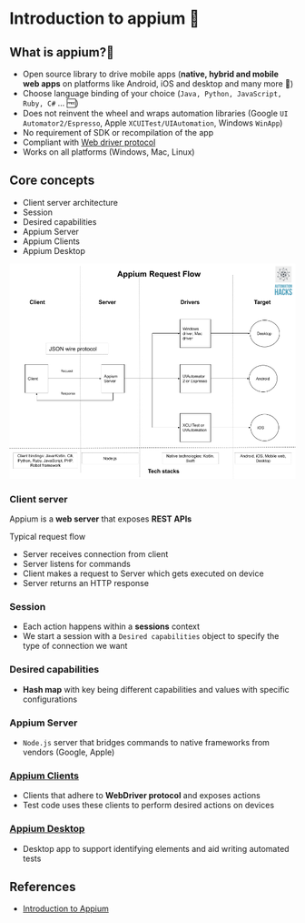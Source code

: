# Introduction to appium 📱

## What is appium?📱

- Open source library to drive mobile apps (**native, hybrid and mobile web apps** on platforms like
  Android, iOS and desktop and many more 🚀)
- Choose language binding of your choice (`Java, Python, JavaScript, Ruby, C#` ... 🆓)
- Does not reinvent the wheel and wraps automation libraries (Google `UI Automator2/Espresso`, Apple
  `XCUITest/UIAutomation`, Windows `WinApp`)
- No requirement of SDK or recompilation of the app
- Compliant with
  [Web driver protocol](https://www.w3.org/TR/webdriver/#:~:text=WebDriver%20is%20a%20remote%20control,the%20behavior%20of%20web%20browsers.)
- Works on all platforms (Windows, Mac, Linux)

## Core concepts

- Client server architecture
- Session
- Desired capabilities
- Appium Server
- Appium Clients
- Appium Desktop

![Appium request flow](images/appium-request-flow.png)

### Client server

Appium is a **web server** that exposes **REST APIs**

Typical request flow

- Server receives connection from client
- Server listens for commands
- Client makes a request to Server which gets executed on device
- Server returns an HTTP response

### Session

- Each action happens within a **sessions** context
- We start a session with a `Desired capabilities` object to specify the type of connection we want

### Desired capabilities

- **Hash map** with key being different capabilities and values with specific configurations

### Appium Server

- `Node.js` server that bridges commands to native frameworks from vendors (Google, Apple)

### [Appium Clients](https://appium.io/docs/en/about-appium/appium-clients/)

- Clients that adhere to **WebDriver protocol** and exposes actions
- Test code uses these clients to perform desired actions on devices

### [Appium Desktop](https://github.com/appium/appium-desktop)

- Desktop app to support identifying elements and aid writing automated tests

## References

- [Introduction to Appium](http://appium.io/docs/en/about-appium/intro/?lang=en)
